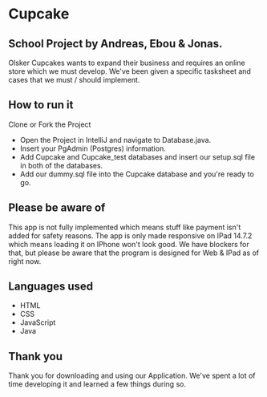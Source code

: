 # Cupcake

## School Project by Andreas, Ebou & Jonas.

Olsker Cupcakes wants to expand their business and requires an online store
which we must develop. We've been given a specific tasksheet and cases that we 
must / should implement.

## How to run it

Clone or Fork the Project

- Open the Project in IntelliJ and navigate to Database.java.
- Insert your PgAdmin (Postgres) information.
- Add Cupcake and Cupcake_test databases and insert our setup.sql file in both of the databases.
- Add our dummy.sql file into the Cupcake database and you're ready to go.

## Please be aware of

This app is not fully implemented which means stuff like payment isn't added for safety reasons.
The app is only made responsive on IPad 14.7.2 which means loading it on IPhone won't look good.
We have blockers for that, but please be aware that the program is designed for Web & IPad as of right now.

## Languages used

- HTML
- CSS
- JavaScript
- Java

## Thank you

Thank you for downloading and using our Application. We've spent a lot of time developing it and 
learned a few things during so.